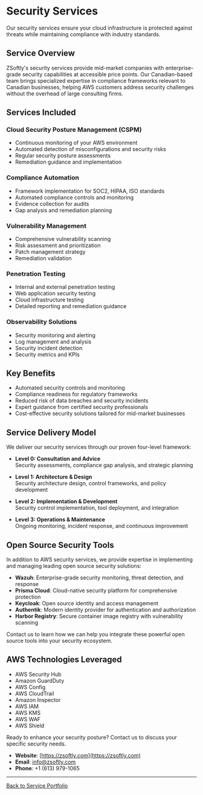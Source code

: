 # Security Services

Our security services ensure your cloud infrastructure is protected against threats while maintaining compliance with industry standards.

## Service Overview

ZSoftly's security services provide mid-market companies with enterprise-grade security capabilities at accessible price points. Our Canadian-based team brings specialized expertise in compliance frameworks relevant to Canadian businesses, helping AWS customers address security challenges without the overhead of large consulting firms.

## Services Included

### Cloud Security Posture Management (CSPM)
- Continuous monitoring of your AWS environment
- Automated detection of misconfigurations and security risks
- Regular security posture assessments
- Remediation guidance and implementation

### Compliance Automation
- Framework implementation for SOC2, HIPAA, ISO standards
- Automated compliance controls and monitoring
- Evidence collection for audits
- Gap analysis and remediation planning

### Vulnerability Management
- Comprehensive vulnerability scanning
- Risk assessment and prioritization
- Patch management strategy
- Remediation validation

### Penetration Testing
- Internal and external penetration testing
- Web application security testing
- Cloud infrastructure testing
- Detailed reporting and remediation guidance

### Observability Solutions
- Security monitoring and alerting
- Log management and analysis
- Security incident detection
- Security metrics and KPIs

## Key Benefits

- Automated security controls and monitoring
- Compliance readiness for regulatory frameworks
- Reduced risk of data breaches and security incidents
- Expert guidance from certified security professionals
- Cost-effective security solutions tailored for mid-market businesses

## Service Delivery Model

We deliver our security services through our proven four-level framework:

- **Level 0: Consultation and Advice**  
  Security assessments, compliance gap analysis, and strategic planning

- **Level 1: Architecture & Design**  
  Security architecture design, control frameworks, and policy development

- **Level 2: Implementation & Development**  
  Security control implementation, tool deployment, and integration

- **Level 3: Operations & Maintenance**  
  Ongoing monitoring, incident response, and continuous improvement

## Open Source Security Tools

In addition to AWS security services, we provide expertise in implementing and managing leading open source security solutions:

- **Wazuh**: Enterprise-grade security monitoring, threat detection, and response
- **Prisma Cloud**: Cloud-native security platform for comprehensive protection
- **Keycloak**: Open source identity and access management
- **Authentik**: Modern identity provider for authentication and authorization
- **Harbor Registry**: Secure container image registry with vulnerability scanning

Contact us to learn how we can help you integrate these powerful open source tools into your security ecosystem.

## AWS Technologies Leveraged

- AWS Security Hub
- Amazon GuardDuty
- AWS Config
- AWS CloudTrail
- Amazon Inspector
- AWS IAM
- AWS KMS
- AWS WAF
- AWS Shield

Ready to enhance your security posture? Contact us to discuss your specific security needs.

- **Website**: [https://zsoftly.com](https://zsoftly.com)
- **Email**: info@zsoftly.com
- **Phone**: +1 (613) 979-1065

---

[Back to Service Portfolio](README.md)